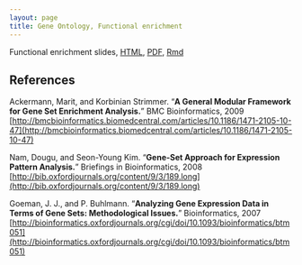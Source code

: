```yaml
---
layout: page
title: Gene Ontology, Functional enrichment
---
```


Functional enrichment slides, [HTML](/BIOS567/assets/presentation_functional_enrichment/functional_enrichment.html), [PDF](/BIOS567/assets/presentation_functional_enrichment/functional_enrichment.pdf), [Rmd](/BIOS567/assets/presentation_functional_enrichment/functional_enrichment.Rmd)

## References

Ackermann, Marit, and Korbinian Strimmer. “**A General Modular Framework for Gene Set Enrichment Analysis.**” BMC Bioinformatics, 2009 [http://bmcbioinformatics.biomedcentral.com/articles/10.1186/1471-2105-10-47](http://bmcbioinformatics.biomedcentral.com/articles/10.1186/1471-2105-10-47)

Nam, Dougu, and Seon-Young Kim. “**Gene-Set Approach for Expression Pattern Analysis.**” Briefings in Bioinformatics, 2008 [http://bib.oxfordjournals.org/content/9/3/189.long](http://bib.oxfordjournals.org/content/9/3/189.long)

Goeman, J. J., and P. Buhlmann. “**Analyzing Gene Expression Data in Terms of Gene Sets: Methodological Issues.**” Bioinformatics, 2007 [http://bioinformatics.oxfordjournals.org/cgi/doi/10.1093/bioinformatics/btm051](http://bioinformatics.oxfordjournals.org/cgi/doi/10.1093/bioinformatics/btm051)
